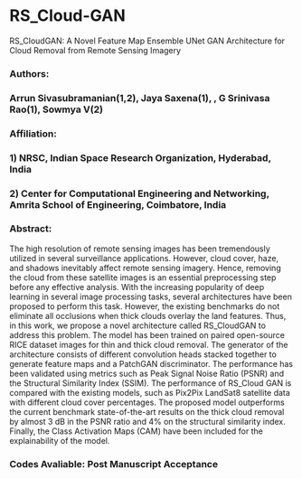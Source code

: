 # RS_Cloud-GAN
RS_CloudGAN: A Novel Feature Map Ensemble UNet GAN Architecture for Cloud Removal from Remote Sensing Imagery

### Authors:
### Arrun Sivasubramanian(1,2), Jaya Saxena(1), , G Srinivasa Rao(1), Sowmya V(2)

### Affiliation:
### 1) NRSC, Indian Space Research Organization, Hyderabad, India
### 2) Center for Computational Engineering and Networking, Amrita School of Engineering, Coimbatore, India  

### Abstract:
The high resolution of remote sensing images has been tremendously utilized in several
surveillance applications. However, cloud cover, haze, and shadows inevitably affect remote
sensing imagery. Hence, removing the cloud from these satellite images is an essential 
preprocessing step before any effective analysis. 
With the increasing popularity of deep learning in several image processing tasks, several architectures 
have been proposed to perform this task. However, the existing benchmarks do not eliminate all 
occlusions when thick clouds overlay the land features. Thus, in this work, we propose a novel 
architecture called RS_CloudGAN to address this problem. The model has been trained on paired 
open-source RICE dataset images for thin and thick cloud removal. The generator of the architecture
consists of different convolution heads stacked together to generate feature maps and a
PatchGAN discriminator. The performance has been validated using metrics such as Peak
Signal Noise Ratio (PSNR) and the Structural Similarity Index (SSIM). The performance of
RS_Cloud GAN is compared with the existing models, such as Pix2Pix LandSat8 satellite data
with different cloud cover percentages. The proposed model outperforms the current
benchmark state-of-the-art results on the thick cloud removal by almost 3 dB in the PSNR ratio
and 4% on the structural similarity index. Finally, the Class Activation Maps (CAM) have been
included for the explainability of the model.

### Codes Avaliable: Post Manuscript Acceptance
